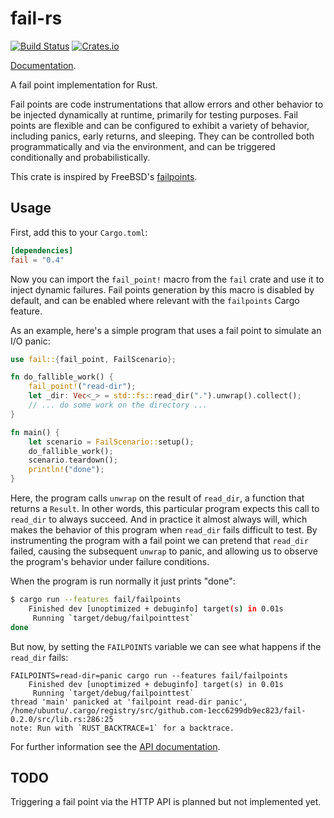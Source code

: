 # fail-rs

[![Build Status](https://travis-ci.org/tikv/fail-rs.svg?branch=master)](https://travis-ci.org/tikv/fail-rs)
[![Crates.io](https://img.shields.io/crates/v/fail.svg?maxAge=2592000)](https://crates.io/crates/fail)

[Documentation](https://docs.rs/fail).

A fail point implementation for Rust.

Fail points are code instrumentations that allow errors and other behavior to be injected dynamically at runtime, primarily for testing purposes. Fail points are flexible and can be configured to exhibit a variety of behavior, including panics, early returns, and sleeping. They can be controlled both programmatically and via the environment, and can be triggered conditionally and probabilistically.

This crate is inspired by FreeBSD's [failpoints](https://freebsd.org/cgi/man.cgi?query=fail).

## Usage

First, add this to your `Cargo.toml`:

```toml
[dependencies]
fail = "0.4"
```

Now you can import the `fail_point!` macro from the `fail` crate and use it to inject dynamic failures.
Fail points generation by this macro is disabled by default, and can be enabled where relevant with the `failpoints` Cargo feature.

As an example, here's a simple program that uses a fail point to simulate an I/O panic:

```rust
use fail::{fail_point, FailScenario};

fn do_fallible_work() {
    fail_point!("read-dir");
    let _dir: Vec<_> = std::fs::read_dir(".").unwrap().collect();
    // ... do some work on the directory ...
}

fn main() {
    let scenario = FailScenario::setup();
    do_fallible_work();
    scenario.teardown();
    println!("done");
}
```

Here, the program calls `unwrap` on the result of `read_dir`, a function that returns a `Result`. In other words, this particular program expects this call to `read_dir` to always succeed. And in practice it almost always will, which makes the behavior of this program when `read_dir` fails difficult to test. By instrumenting the program with a fail point we can pretend that `read_dir` failed, causing the subsequent `unwrap` to panic, and allowing us to observe the program's behavior under failure conditions.

When the program is run normally it just prints "done":

```sh
$ cargo run --features fail/failpoints
    Finished dev [unoptimized + debuginfo] target(s) in 0.01s
     Running `target/debug/failpointtest`
done
```

But now, by setting the `FAILPOINTS` variable we can see what happens if the `read_dir` fails:

```
FAILPOINTS=read-dir=panic cargo run --features fail/failpoints
    Finished dev [unoptimized + debuginfo] target(s) in 0.01s
     Running `target/debug/failpointtest`
thread 'main' panicked at 'failpoint read-dir panic', /home/ubuntu/.cargo/registry/src/github.com-1ecc6299db9ec823/fail-0.2.0/src/lib.rs:286:25
note: Run with `RUST_BACKTRACE=1` for a backtrace.
```

For further information see the [API documentation](https://docs.rs/fail).


## TODO

Triggering a fail point via the HTTP API is planned but not implemented yet.
